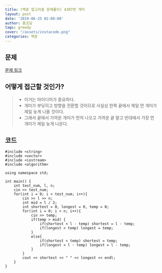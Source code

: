 ```yaml
---
title: (백준 알고리즘 문제풀이) 4307번 개미
layout: post
date: '2019-06-25 02:00:00'
author: 줌코딩
tags: greedy
cover: "/assets/instacode.png"
categories: 백준
---
```


## 문제

[문제 링크](https://www.acmicpc.net/problem/4307)


## 어떻게 접근할 것인가?

>* 이거는 아이디어가 중요하다.
>* 개미가 부딪히고 방향을 전환할 것이므로 사실상 한쪽 끝에서 제일 먼 개미가 제일 늦게 나올 것이다.
>* 그래서 끝에서 가까운 개미가 먼저 나오고 가까운 끝 말고 반대에서 가장 먼 개미가 제일 늦게 나온다.

## 코드

    #include <string>
    #include <vector>
    #include <iostream>
    #include <algorithm>

    using namespace std;

    int main() {
        int test_num, l, n;
        cin >> test_num;
        for(int i = 0; i < test_num; i++){
            cin >> l >> n;
            int mid = l / 2;
            int shortest = 0, longest = 0, temp = 0;
            for(int i = 0; i < n; i++){
                cin >> temp;
                if(temp > mid) {
                    if(shortest < l - temp) shortest = l - temp;
                    if(longest < temp) longest = temp;
                }
                else{
                    if(shortest < temp) shortest = temp;
                    if(longest < l - temp) longest = l - temp;
                }
            }
            cout << shortest << " " << longest << endl;
        }
    }
